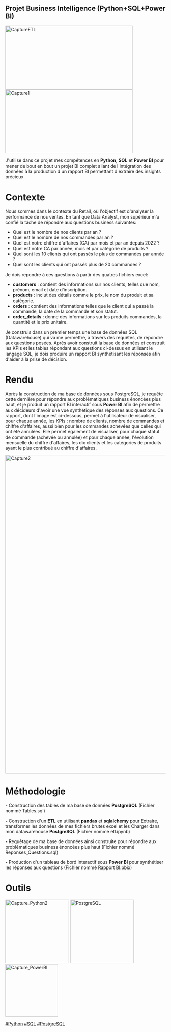 
## Projet Business Intelligence (Python+SQL+Power BI)


<img width="400" height="200" alt="CaptureETL" src="https://github.com/user-attachments/assets/cf47d253-57a2-4053-906a-af6a240bbf12"> 
<img width="400" height="200" alt="Capture1" src="https://github.com/user-attachments/assets/ba89a964-aebe-4d49-a4ca-d2be052c1c3d" />

J'utilise dans ce projet mes compétences en **Python**, **SQL** et **Power BI** pour mener de bout en bout un projet BI complet allant de l'intégration des données à la production d'un rapport BI permettant d'extraire des insights précieux.


# Contexte
Nous sommes dans le contexte du Retail, où l'objectif est d'analyser la performance de nos ventes. En tant que Data Analyst, mon supérieur m'a confié la tâche de répondre aux questions business suivantes: 

- Quel est le nombre de nos clients par an ? 
- Quel est le nombre de nos commandes par an ?
- Quel est notre chiffre d'affaires (CA) par mois et par an depuis 2022 ? 
- Quel est notre CA par année, mois et par catégorie de produits ?
- Quel sont les 10 clients qui ont passés le plus de commandes par année ? 
- Quel sont les clients qui ont passés plus de 20 commandes ? 

Je dois repondre à ces questions à partir des quatres fichiers excel:

- **customers** : contient des informations sur nos clients, telles que nom, prénom, email et date d’inscription.
- **products** : inclut des détails comme le prix, le nom du produit et sa catégorie.
- **orders** : contient des informations telles que le client qui a passé la commande, la date de la commande et son statut.
- **order_details** : donne des informations sur les produits commandés, la quantité et le prix unitaire.

Je construis dans un premier temps une base de données SQL (Datawarehouse) qui va me permettre, à travers des requêtes, de répondre aux questions posées.
Après avoir construit la base de données et construit les KPIs et les tables répondant aux questions ci-dessus en utilisant le langage SQL, je dois produire un rapport BI synthétisant les réponses afin d'aider à la prise de décision.

# Rendu

Après la construction de ma base de données sous PostgreSQL, je requête cette dernière pour répondre aux problématiques business énoncées plus haut, et je produit un rapport BI interactif sous **Power BI** afin de permettre aux décideurs d'avoir une vue synthétique des réponses aux questions. Ce rapport, dont l'image est ci-dessous, permet à l'utilisateur de visualiser, pour chaque année, les KPIs : nombre de clients, nombre de commandes et chiffre d'affaires, aussi bien pour les commandes achevées que celles qui ont été annulées. Elle permet également de visualiser, pour chaque statut de commande (achevée ou annulée) et pour chaque année, l'évolution mensuelle du chiffre d'affaires, les dix clients et les catégories de produits ayant le plus contribué au chiffre d'affaires.


<img width="1000" alt="Capture2" src="https://github.com/user-attachments/assets/f94810d9-bcc2-4dbe-af0e-3cdd333e72d2" />


# Méthodologie

**-** Construction des tables de ma base de données **PostgreSQL** (Fichier nommé Tables.sql)

**-** Construction d'un **ETL** en utilisant **pandas** et **sqlalchemy** pour Extraire, transformer les données de mes fichiers brutes excel et les Charger dans mon datawarehouse **PostgreSQL** (Fichier nommé etl.ipynb)

**-** Requêtage de ma base de données ainsi construite pour répondre aux problématiques business énoncées plus haut (Fichier nommé Reponses_Questions.sql)

**-** Production d'un tableau de bord interactif sous **Power BI** pour synthétiser les réponses aux questions (Fichier nommé Rapport BI.pbix)



# Outils

<img width="200" alt="Capture_Python2" src="https://github.com/user-attachments/assets/f1b54b4b-c6e1-4b91-8224-0129e160ed34">

<img width="200" alt="PostgreSQL" src="https://github.com/user-attachments/assets/c0f4d9b2-ebe7-472a-be81-c8add941b0ee">

<img width="165" alt="Capture_PowerBI" src="https://github.com/user-attachments/assets/7a8ecf66-7f55-43ee-bb20-88abe9c99af8">


<a href="#">#Python</a>
<a href="#">#SQL</a>
<a href="#">#PostgreSQL</a>





